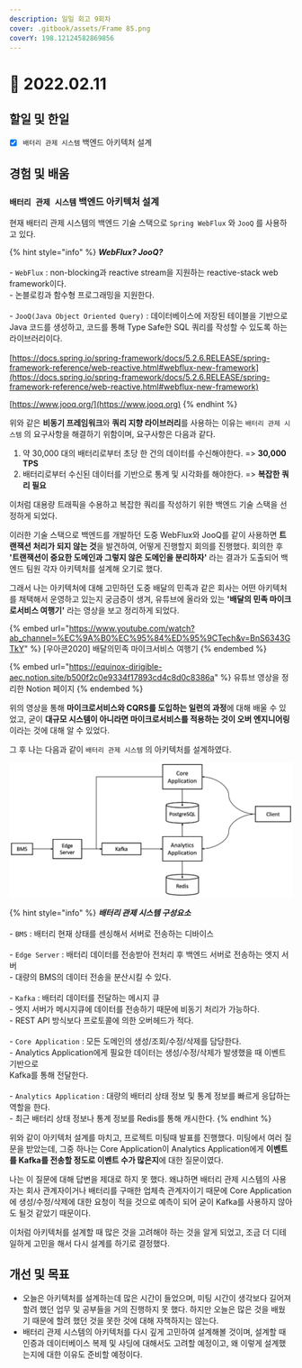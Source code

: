 ```yaml
---
description: 일일 회고 9회차
cover: .gitbook/assets/Frame 85.png
coverY: 198.12124582869856
---
```


# 🥱 2022.02.11

## 할일 및 한일

* [x] `배터리 관제 시스템` 백엔드 아키텍처 설계

## 경험 및 배움

### `배터리 관제 시스템` 백엔드 아키텍처 설계

현재 배터리 관제 시스템의 백엔드 기술 스택으로  `Spring WebFlux` 와 `JooQ` 를 사용하고 있다.

{% hint style="info" %}
_**WebFlux? JooQ?**_\
\
\- `WebFlux` : non-blocking과 reactive stream을 지원하는 reactive-stack web framework이다.\
&#x20; \- 논블로킹과 함수형 프로그래밍을 지원한다.\
\
\- `JooQ(Java Object Oriented Query)` : 데이터베이스에 저장된 테이블을 기반으로 \
&#x20;   Java 코드를 생성하고, 코드를 통해 Type Safe한 SQL 쿼리를 작성할 수 있도록 하는 라이브러리이다.\
\
[https://docs.spring.io/spring-framework/docs/5.2.6.RELEASE/spring-framework-reference/web-reactive.html#webflux-new-framework](https://docs.spring.io/spring-framework/docs/5.2.6.RELEASE/spring-framework-reference/web-reactive.html#webflux-new-framework)

[https://www.jooq.org/](https://www.jooq.org)
{% endhint %}

위와 같은 **비동기 프레임워크**와 **쿼리 지향 라이브러리**를 사용하는 이유는 `배터리 관제 시스템` 의 요구사항을 해결하기 위함이며, 요구사항은 다음과 같다.

1. 약 30,000 대의 배터리로부터 초당 한 건의 데이터를 수신해야한다. => **30,000 TPS**
2. 배터리로부터 수신된 데이터를 기반으로 통계 및 시각화를 해야한다. => **복잡한 쿼리 필요**

이처럼 대용량 트래픽을 수용하고 복잡한 쿼리를 작성하기 위한 백엔드 기술 스택을 선정하게 되었다.



이러한 기술 스택으로 백엔드를 개발하던 도중 WebFlux와 JooQ를 같이 사용하면 **트랜잭션 처리가 되지 않는 것**을 발견하여, 어떻게 진행할지 회의를 진행했다. 회의한 후 **'트랜잭션이 중요한 도메인과 그렇지 않은 도메인을 분리하자'** 라는 결과가 도출되어 백엔드 팀원 각자 아키텍처를 설계해 오기로 했다.



그래서 나는 아키텍처에 대해 고민하던 도중 배달의 민족과 같은 회사는 어떤 아키텍처를 채택해서 운영하고 있는지 궁금증이 생겨, 유튜브에 올라와 있는 **'배달의 민족 마이크로서비스 여행기'** 라는 영상을 보고 정리하게 되었다.

{% embed url="https://www.youtube.com/watch?ab_channel=%EC%9A%B0%EC%95%84%ED%95%9CTech&v=BnS6343GTkY" %}
\[우아콘2020] 배달의민족 마이크서비스 여행기
{% endembed %}

{% embed url="https://equinox-dirigible-aec.notion.site/b500f2c0e9334f17893cd4c8d0c8386a" %}
유튜브 영상을 정리한 Notion 페이지
{% endembed %}



위의 영상을 통해 **마이크로서비스와 CQRS를 도입하는 일련의 과정**에 대해 배울 수 있었고, 굳이 **대규모 시스템이 아니라면 마이크로서비스를 적용하는 것이 오버 엔지니어링**이라는 것에 대해 알 수 있었다.

그 후 나는 다음과 같이 `배터리 관제 시스템` 의 아키텍처를 설계하였다.

![배터리 관제 시스템 아키텍처](<.gitbook/assets/image (1) (1).png>)

{% hint style="info" %}
_**배터리 관제 시스템 구성요소**_\
\
\- `BMS` : 배터리 현재 상태를 센싱해서 서버로 전송하는 디바이스\
\
\- `Edge Server` : 배터리 데이터를 전송받아 전처리 후 백엔드 서버로 전송하는 엣지 서버\
&#x20; \-  대량의 BMS의 데이터 전송을 분산시킬 수 있다.\
\
\- `Kafka` : 배터리 데이터를 전달하는 메시지 큐\
&#x20; \- 엣지 서버가 메시지큐에 데이터를 전송하기 때문에 비동기 처리가 가능하다.\
&#x20; \- REST API 방식보다 프로토콜에 의한 오버헤드가 적다.\
\
\- `Core Application` : 모든 도메인의 생성/조회/수정/삭제를 담당한다.\
&#x20; \- Analytics Application에게 필요한 데이터는 생성/수정/삭제가 발생했을 때 이벤트 기반으로\
&#x20;    Kafka를 통해 전달한다.\
\
\- `Analytics Application` : 대량의 배터리 상태 정보 및 통계 정보를 빠르게 응답하는 역할을 한다.\
&#x20; \- 최근 배터리 상태 정보나 통계 정보를 Redis를 통해 캐시한다.
{% endhint %}



위와 같이 아키텍처 설계를 마치고, 프로젝트 미팅때 발표를 진행했다. 미팅에서 여러 질문을 받았는데, 그중 하나는 Core Application이 Analytics Application에게 **이벤트를 Kafka를 전송할 정도로 이벤트 수가 많은지**에 대한 질문이였다.&#x20;

나는 이 질문에 대해 답변을 제대로 하지 못 했다. 왜냐하면 배터리 관제 시스템의 사용자는 회사 관계자이거나 배터리를 구매한 업체측 관계자이기 때문에 Core Application에 생성/수정/삭제에 대한 요청이 적을 것으로 예측이 되어 굳이 Kafka를 사용하지 않아도 될것 같았기 때문이다.

이처럼 아키텍처를 설계할 때 많은 것을 고려해야 하는 것을 알게 되었고, 조금 더 디테일하게 고민을 해서 다시 설계를 하기로 결정했다.



## 개선 및 목표

* 오늘은 아키텍처를 설계하는데 많은 시간이 들었으며, 미팅 시간이 생각보다 길어져 할려 했던 업무 및 공부들을 거의 진행하지 못 했다. 하지만 오늘은 많은 것을 배웠기 때문에 할려 했던 것을 못한 것에 대해 자책하지는 않는다.
* 배터리 관제 시스템의 아키텍처를 다시 깊게 고민하여 설계해볼 것이며, 설계할 때 인증과 데이터베이스 복제 및 샤딩에 대해서도 고려할 예정이고, 왜 이렇게 설계했는지에 대한 이유도 준비할 예정이다.
